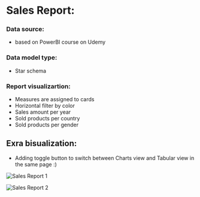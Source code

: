 # Sales Report:

### Data source:
- based on PowerBI course on Udemy

### Data model type:
- Star schema

### Report visualizartion:
- Measures are assigned to cards
- Horizontal filter by color
- Sales amount per year
- Sold products per country
- Sold products per gender

## Exra bisualization:
- Adding toggle button to switch between Charts view and Tabular view in the same page :)


![Sales Report 1](https://user-images.githubusercontent.com/92275978/196828327-e78592ae-d5c3-4647-94e5-9104bc92d666.png)

![Sales Report 2](https://user-images.githubusercontent.com/92275978/196828335-c1997777-4567-4dd0-8b7d-c87c3f01fa12.png)

